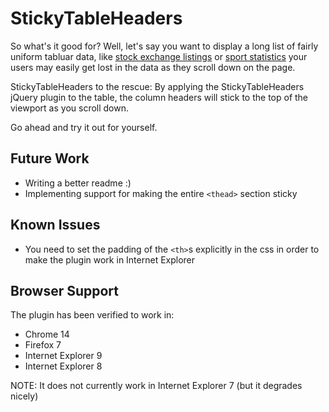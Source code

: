 StickyTableHeaders
==================
So what's it good for? Well, let's say you want to display a long list of fairly uniform tabluar data, like [stock exchange listings](http://online.barrons.com/public/page/majormarket-nysecomposite-A.html) or [sport statistics](http://sports.yahoo.com/nba/stats/byposition?pos=PG,SG,G,GF,SF,PF,F,FC,C) your users may easily get lost in the data as they scroll down on the page.

StickyTableHeaders to the rescue: By applying the StickyTableHeaders jQuery plugin to the table, the column headers will stick to the top of the viewport as you scroll down.

Go ahead and try it out for yourself.


Future Work
-----------
-   Writing a better readme :)
-   Implementing support for making the entire `<thead>` section sticky


Known Issues
------------
-   You need to set the padding of the `<th>`s explicitly in the css in order to make the plugin work in Internet Explorer


Browser Support
---------------
The plugin has been verified to work in:
-    Chrome 14
-    Firefox 7
-    Internet Explorer 9
-    Internet Explorer 8

NOTE: It does not currently work in Internet Explorer 7 (but it degrades nicely)